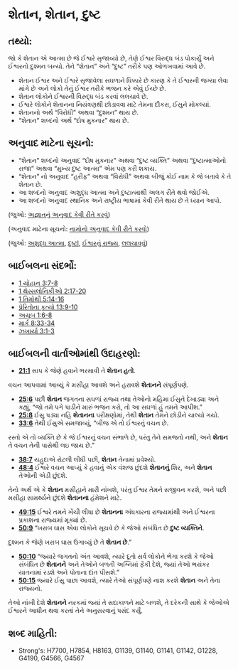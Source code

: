 # શેતાન, શેતાન, દુષ્ટ 

## તથ્યો: 

જો કે શેતાન એ આત્મા છે જે ઈશ્વરે સૃજાવ્યો છે, તેણે ઈશ્વર વિરુદ્ધ બંડ પોકાર્યું અને ઈશ્વરનો દુશ્મન બન્યો.
તેને “શેતાન” અને “દુષ્ટ” તરીકે પણ ઓળખવામાં આવે છે.

* શેતાન ઈશ્વર અને ઈશ્વરે સૃજાવેલા સઘળાને ધિક્કારે છે કારણ કે તે ઈશ્વરની જગ્યા લેવા માંગે છે અને લોકો તેનું ઈશ્વર તરીકે ભજન કરે એવું ઈચ્છે છે.
* શેતાન લોકોને ઈશ્વરની વિરુદ્ધ બંડ કરવાં લલચાવે છે.
* ઈશ્વરે લોકોને શેતાનના નિયંત્રણથી છોડાવવા માટે તેમના દીકરા, ઈસુને મોકલ્યાં.
* શેતાનનો અર્થ “વિરોધી” અથવા “દુશ્મન” થાય છે.
* “શેતાન” શબ્દનો અર્થ “દોષ મુકનાર” થાય છે.

## અનુવાદ માટેના સૂચનો: 

* “શેતાન” શબ્દનો અનુવાદ “દોષ મુકનાર” અથવા “દુષ્ટ વ્યક્તિ” અથવા “દુષ્ટાત્માઓનો રાજા” અથવા “મુખ્ય દુષ્ટ આત્મા” એમ પણ કરી શકાય.
* “શેતાન” નો અનુવાદ “હરીફ” અથવા “વિરોધી” અથવા બીજું કોઈ નામ કે જે બતાવે કે તે શેતાન છે.
* આ શબ્દનો અનુવાદ અશુદ્ધ આત્મા અને દુષ્ટાત્માથી અલગ રીતે થવો જોઈએ.
* આ શબ્દનો અનુવાદ સ્થાનિક અને રાષ્ટ્રીય ભાષામાં કેવી રીતે થાય છે તે ધ્યાન આપો.

(જુઓ: [અજ્ઞાતનું અનુવાદ કેવી રીતે કરવું](rc://gu/ta/man/translate/translate-unknown))

(અનુવાદ માટેના સૂચનો: [નામોનો અનુવાદ કેવી રીતે કરવો](rc://gu/ta/man/translate/translate-names))

(જુઓં: [અશુદ્ધ આત્મા](../kt/demon.md), [દુષ્ટl](../kt/evil.md), [ઈશ્વરનું રાજ્ય](../kt/kingdomofgod.md), [લલચાવવું](../kt/tempt.md))

## બાઈબલના સંદર્ભો: 

* [1 યોહાન 3:7-8](rc://gu/tn/help/1jn/03/07)
* [1 થેસ્સલોનિકીઓ 2:17-20](rc://gu/tn/help/1th/02/17)
* [1 તિમોથી 5:14-16](rc://gu/tn/help/1ti/05/14)
* [પ્રેરિતોના કૃત્યો 13:9-10](rc://gu/tn/help/act/13/09)
* [અયૂબ 1:6-8](rc://gu/tn/help/job/01/06)
* [માર્ક 8:33-34](rc://gu/tn/help/mrk/08/33)
* [ઝખાર્યા 3:1-3](rc://gu/tn/help/zec/03/01)

## બાઈબલની વાર્તાઓમાંથી ઉદાહરણો: 

* __[21:1](rc://gu/tn/help/obs/21/01)__ સાપ કે જેણે હવાને ભરમાવી તે __શેતાન હતો__.

વચન આપવામાં આવ્યું કે મસીહા આવશે અને હરાવશે __શેતાનને__  સંપૂર્ણપણે.

* __[25:6](rc://gu/tn/help/obs/25/06)__ પછી __શેતાન__  જગતના સઘળાં રાજ્ય તથા તેઓનો મહિમા ઈસુને દેખાડ્યા અને કહ્યું, “જો તમે પગે પાડીને મારું ભજન કરો, તો આ સઘળાં હું તમને આપીશ.”
* __[25:8](rc://gu/tn/help/obs/25/08)__ ઈસુ પડ્યા નહિ __શેતાનના__  પરીક્ષણોમાં, તેથી __શેતાન__  તેમને છોડીને ચાલ્યો ગયો.
* __[33:6](rc://gu/tn/help/obs/33/06)__ તેથી ઈસુએ સમજાવ્યું, “બીજ એ તો ઈશ્વરનું વચન છે.

રસ્તો એ તો વ્યક્તિ છે કે જે ઈશ્વરનું વચન સંભાળે છે, પરંતુ તેને સમજતો નથી, અને  __શેતાન__  તે વચન તેની પાસેથી લઇ જાય છે.”

* __[38:7](rc://gu/tn/help/obs/38/07)__ યહુદાએ રોટલી લીધી પછી, __શેતાન__  તેનામાં પ્રવેશ્યો.
* __[48:4](rc://gu/tn/help/obs/48/04)__ ઈશ્વરે વચન આપ્યું કે હવાનું એક વંશજ છુંદશે __શેતાનનું__  શિર, અને __શેતાન__  તેઓની એડી છુંદશે.

તેનો અર્થ એ કે __શેતાન__  મસીહાને મારી નાંખશે, પરંતુ ઈશ્વર તેમને સજીવન કરશે, અને પછી મસીહા સામર્થ્યને છુંદશે __શેતાનના__  હંમેશને માટે.

* __[49:15](rc://gu/tn/help/obs/49/15)__ ઈશ્વરે તમને ખેંચી લીધા છે __શેતાનના__  અંધકારના રાજ્યમાંથી અને ઈશ્વરના પ્રકાશના રાજ્યમાં મૂક્યાં છે.
* __[50:9](rc://gu/tn/help/obs/50/09)__ “ખરાબ ઘાસ એવા લોકોને સૂચવે છે કે જેઓ સંબંધિત છે __દુષ્ટ વ્યક્તિને__.

દુશ્મન કે જેણે ખરાબ ઘાસ ઉગાવ્યું છે તે __શેતાન છે__.”

* __[50:10](rc://gu/tn/help/obs/50/10)__ “જ્યારે જગતનો અંત આવશે, ત્યારે દૂતો સર્વ લોકોને ભેગા કરશે કે જેઓ સંબંધિત છે __શેતાનને__  અને તેઓને બળતી અગ્નિમાં ફેંકી દેશે, જ્યાં તેઓ ભયંકર યાતનામાં રડશે અને પોતાના દાંત પીસશે.”
* __[50:15](rc://gu/tn/help/obs/50/15)__ જ્યારે ઈસુ પાછા આવશે, ત્યારે તેઓ સંપૂર્ણપણે નાશ કરશે __શેતાન__  અને તેના રાજ્યનો.

તેઓ નાંખી દેશે __શેતાનને__  નરકમાં જ્યાં તે સદાકાળને માટે બળશે, તે દરેકની સાથે કે જેઓએ ઈશ્વરને આધીન થવા કરતાં તેને અનુસરવાનું પસંદ કર્યું.

## શબ્દ માહિતી: 

* Strong's: H7700, H7854, H8163, G1139, G1140, G1141, G1142, G1228, G4190, G4566, G4567

